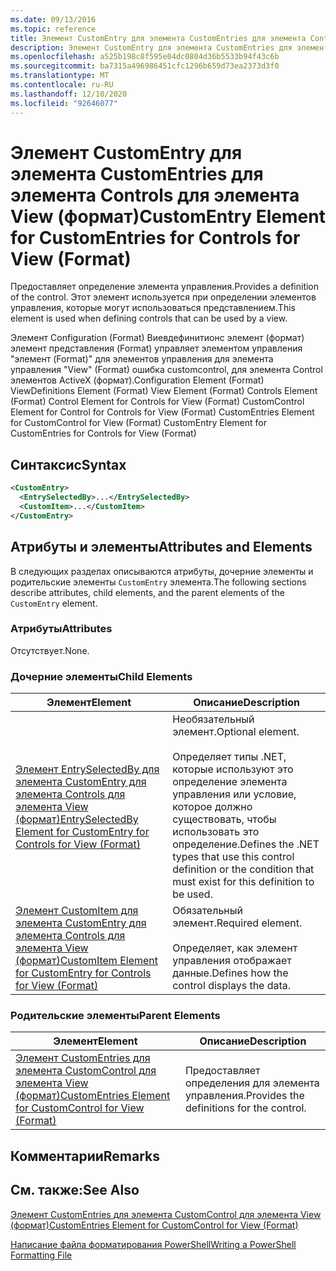 ```yaml
---
ms.date: 09/13/2016
ms.topic: reference
title: Элемент CustomEntry для элемента CustomEntries для элемента Controls для элемента View (формат)
description: Элемент CustomEntry для элемента CustomEntries для элемента Controls для элемента View (формат)
ms.openlocfilehash: a525b198c8f595e04dc0804d36b5533b94f43c6b
ms.sourcegitcommit: ba7315a496986451cfc1296b659d73ea2373d3f0
ms.translationtype: MT
ms.contentlocale: ru-RU
ms.lasthandoff: 12/10/2020
ms.locfileid: "92646077"
---
```

# <a name="customentry-element-for-customentries-for-controls-for-view-format"></a><span data-ttu-id="8acf9-103">Элемент CustomEntry для элемента CustomEntries для элемента Controls для элемента View (формат)</span><span class="sxs-lookup"><span data-stu-id="8acf9-103">CustomEntry Element for CustomEntries for Controls for View (Format)</span></span>

<span data-ttu-id="8acf9-104">Предоставляет определение элемента управления.</span><span class="sxs-lookup"><span data-stu-id="8acf9-104">Provides a definition of the control.</span></span> <span data-ttu-id="8acf9-105">Этот элемент используется при определении элементов управления, которые могут использоваться представлением.</span><span class="sxs-lookup"><span data-stu-id="8acf9-105">This element is used when defining controls that can be used by a view.</span></span>

<span data-ttu-id="8acf9-106">Элемент Configuration (Format) Виевдефинитионс элемент (формат) элемент представления (Format) управляет элементом управления "элемент (Format)" для элементов управления для элемента управления "View" (Format) ошибка customcontrol, для элемента Control элементов ActiveX (формат).</span><span class="sxs-lookup"><span data-stu-id="8acf9-106">Configuration Element (Format) ViewDefinitions Element (Format) View Element (Format) Controls Element (Format) Control Element for Controls for View (Format) CustomControl Element for Control for Controls for View (Format) CustomEntries Element for CustomControl for View (Format) CustomEntry Element for CustomEntries for Controls for View (Format)</span></span>

## <a name="syntax"></a><span data-ttu-id="8acf9-107">Синтаксис</span><span class="sxs-lookup"><span data-stu-id="8acf9-107">Syntax</span></span>

```xml
<CustomEntry>
  <EntrySelectedBy>...</EntrySelectedBy>
  <CustomItem>...</CustomItem>
</CustomEntry>
```

## <a name="attributes-and-elements"></a><span data-ttu-id="8acf9-108">Атрибуты и элементы</span><span class="sxs-lookup"><span data-stu-id="8acf9-108">Attributes and Elements</span></span>

<span data-ttu-id="8acf9-109">В следующих разделах описываются атрибуты, дочерние элементы и родительские элементы `CustomEntry` элемента.</span><span class="sxs-lookup"><span data-stu-id="8acf9-109">The following sections describe attributes, child elements, and the parent elements of the `CustomEntry` element.</span></span>

### <a name="attributes"></a><span data-ttu-id="8acf9-110">Атрибуты</span><span class="sxs-lookup"><span data-stu-id="8acf9-110">Attributes</span></span>

<span data-ttu-id="8acf9-111">Отсутствует.</span><span class="sxs-lookup"><span data-stu-id="8acf9-111">None.</span></span>

### <a name="child-elements"></a><span data-ttu-id="8acf9-112">Дочерние элементы</span><span class="sxs-lookup"><span data-stu-id="8acf9-112">Child Elements</span></span>

|<span data-ttu-id="8acf9-113">Элемент</span><span class="sxs-lookup"><span data-stu-id="8acf9-113">Element</span></span>|<span data-ttu-id="8acf9-114">Описание</span><span class="sxs-lookup"><span data-stu-id="8acf9-114">Description</span></span>|
|-------------|-----------------|
|[<span data-ttu-id="8acf9-115">Элемент EntrySelectedBy для элемента CustomEntry для элемента Controls для элемента View (формат)</span><span class="sxs-lookup"><span data-stu-id="8acf9-115">EntrySelectedBy Element for CustomEntry for Controls for View (Format)</span></span>](./entryselectedby-element-for-customentry-for-controls-for-view-format.md)|<span data-ttu-id="8acf9-116">Необязательный элемент.</span><span class="sxs-lookup"><span data-stu-id="8acf9-116">Optional element.</span></span><br /><br /> <span data-ttu-id="8acf9-117">Определяет типы .NET, которые используют это определение элемента управления или условие, которое должно существовать, чтобы использовать это определение.</span><span class="sxs-lookup"><span data-stu-id="8acf9-117">Defines the .NET types that use this control definition or the condition that must exist for this definition to be used.</span></span>|
|[<span data-ttu-id="8acf9-118">Элемент CustomItem для элемента CustomEntry для элемента Controls для элемента View (формат)</span><span class="sxs-lookup"><span data-stu-id="8acf9-118">CustomItem Element for CustomEntry for Controls for View (Format)</span></span>](./customitem-element-for-customentry-for-controls-for-view-format.md)|<span data-ttu-id="8acf9-119">Обязательный элемент.</span><span class="sxs-lookup"><span data-stu-id="8acf9-119">Required element.</span></span><br /><br /> <span data-ttu-id="8acf9-120">Определяет, как элемент управления отображает данные.</span><span class="sxs-lookup"><span data-stu-id="8acf9-120">Defines how the control displays the data.</span></span>|

### <a name="parent-elements"></a><span data-ttu-id="8acf9-121">Родительские элементы</span><span class="sxs-lookup"><span data-stu-id="8acf9-121">Parent Elements</span></span>

|<span data-ttu-id="8acf9-122">Элемент</span><span class="sxs-lookup"><span data-stu-id="8acf9-122">Element</span></span>|<span data-ttu-id="8acf9-123">Описание</span><span class="sxs-lookup"><span data-stu-id="8acf9-123">Description</span></span>|
|-------------|-----------------|
|[<span data-ttu-id="8acf9-124">Элемент CustomEntries для элемента CustomControl для элемента View (формат)</span><span class="sxs-lookup"><span data-stu-id="8acf9-124">CustomEntries Element for CustomControl for View (Format)</span></span>](./customentries-element-for-customcontrol-for-view-format.md)|<span data-ttu-id="8acf9-125">Предоставляет определения для элемента управления.</span><span class="sxs-lookup"><span data-stu-id="8acf9-125">Provides the definitions for the control.</span></span>|

## <a name="remarks"></a><span data-ttu-id="8acf9-126">Комментарии</span><span class="sxs-lookup"><span data-stu-id="8acf9-126">Remarks</span></span>

## <a name="see-also"></a><span data-ttu-id="8acf9-127">См. также:</span><span class="sxs-lookup"><span data-stu-id="8acf9-127">See Also</span></span>

[<span data-ttu-id="8acf9-128">Элемент CustomEntries для элемента CustomControl для элемента View (формат)</span><span class="sxs-lookup"><span data-stu-id="8acf9-128">CustomEntries Element for CustomControl for View (Format)</span></span>](./customentries-element-for-customcontrol-for-view-format.md)

[<span data-ttu-id="8acf9-129">Написание файла форматирования PowerShell</span><span class="sxs-lookup"><span data-stu-id="8acf9-129">Writing a PowerShell Formatting File</span></span>](./writing-a-powershell-formatting-file.md)
